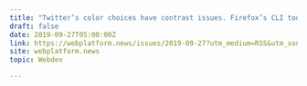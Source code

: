 ```yaml
---
title: "Twitter’s color choices have contrast issues. Firefox’s CLI tool for creating screenshots."
draft: false
date: 2019-09-27T05:00:00Z
link: https://webplatform.news/issues/2019-09-27?utm_medium=RSS&utm_source=hune
site: webplatform.news
topic: Webdev  

---
```

